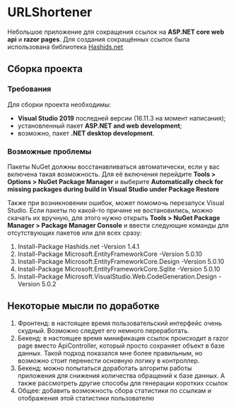 # URLShortener
Небольшое приложение для сокращения ссылок на **ASP.NET core web api** и **razor pages**.
Для создания сокращённых ссылок была использована библиотека [Hashids.net](https://hashids.org/net/)

## Сборка проекта
### Требования
Для сборки проекта необходимы:
* **Visual Studio 2019** последней версии (16.11.3 на момент написания);
* установленный пакет **ASP.NET and web development**;
* возможно, пакет **.NET desktop development**.

### Возможные проблемы
Пакеты NuGet должны восстанавливаться автоматически, если у вас включена такая возможность. 
Для её включения перейдите **Tools > Options > NuGet Package Manager** и выберите **Automatically check for missing packages during build in Visual Studio under Package Restore**

Также при возникновении ошибок, может помомочь перезапуск Visual Studio.
Если пакеты по какой-то причине не востановились, можно скачать их вручную, для этого нужно открыть **Tools > NuGet Package Manager > Package Manager Console** 
и ввести следующие команды для отсутствующих пакетов или для всех сразу:
1. Install-Package Hashids.net -Version 1.4.1
2. Install-Package Microsoft.EntityFrameworkCore -Version 5.0.10
3. Install-Package Microsoft.EntityFrameworkCore.Design -Version 5.0.10
4. Install-Package Microsoft.EntityFrameworkCore.Sqlite -Version 5.0.10
6. Install-Package Microsoft.VisualStudio.Web.CodeGeneration.Design -Version 5.0.2

## Некоторые мысли по доработке
1. Фронтенд: в настоящее время пользовательский интерфейс очень скудный. Возможно следует его немного переработать.
2. Бекенд: в настоящее время минификация ссылок происходит в razor page вместо ApiController, который просто сохраняет объект в базе данных. Такой подход показался мне более правильным, но возможно стоит перенести основную логику в контроллер.
3. Бекенд: можно попытаться доработать алгоритм работы приложения для снижения количества обращений к базе данных. А также рассмотреть другие способы для генерации коротких ссылок
4. Общее: добавить возможность сбора статистики по ссылкам и отображения этой статистики пользователю
